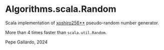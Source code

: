 # Algorithms.scala.Random

Scala implementation of [xoshiro256**](http://xoshiro.di.unimi.it/xoshiro256starstar.c) pseudo-random number generator. 

More than 4 times faster than `scala.util.Random`.

Pepe Gallardo, 2024